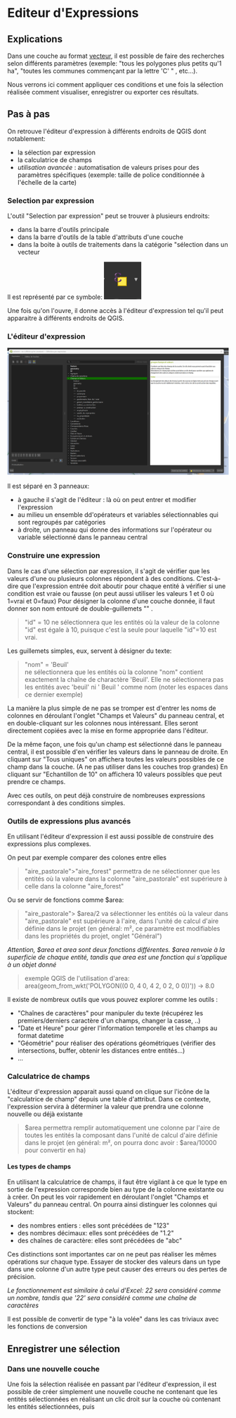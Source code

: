 # Editeur d'Expressions

## Explications

Dans une couche au format [vecteur](./README.md#vecteur), il est possible de faire des recherches selon différents paramètres (exemple: "tous les polygones plus petits qu'1 ha", "toutes les communes commençant par la lettre 'C' " , etc...).

Nous verrons ici comment appliquer ces conditions et une fois la sélection réalisée comment visualiser, enregistrer ou exporter ces résultats. 
 
 
## Pas à pas

On retrouve l'éditeur d'expression à différents endroits de QGIS dont notablement:
- la sélection par expression
- la calculatrice de champs
- _utilisation avancée_ : automatisation de valeurs prises pour des paramètres spécifiques (exemple: taille de police conditionnée à l'échelle de la carte)



### Selection par expression

L'outil  "Selection par expression" peut se trouver à plusieurs endroits: 
- dans la barre d'outils principale
- dans la barre d'outils de la table d'attributs d'une couche 
- dans la boite à outils de traitements dans la catégorie "sélection dans un vecteur
 
Il est représenté par ce symbole:  ![](./img/selection_expression.png)

Une fois qu'on l'ouvre, il donne accès à l'éditeur d'expression tel qu'il peut apparaitre à différents endroits de QGIS. 

### L'éditeur d'expression

![](./img/editeur_expression.png)

Il est séparé en 3 panneaux: 
- à gauche il s'agit de l'éditeur : là où on peut entrer et modifier l'expression
- au milieu un ensemble dd'opérateurs et variables sélectionnables qui sont regroupés par catégories
- à droite, un panneau qui donne des informations sur l'opérateur ou variable sélectionné dans le panneau central

### Construire une expression
Dans le cas d'une sélection par expression, il s'agit de vérifier que les valeurs d'une ou plusieurs colonnes répondent à des conditions. 
C'est-à-dire que l'expression entrée doit aboutir pour chaque entité à vérifier si une condition est vraie ou fausse (on peut aussi utiliser les valeurs 1 et 0 où 1=vrai et 0=faux)
Pour désigner la colonne d'une couche donnée, il faut donner son nom entouré de double-guillemets "" .


> "id" = 10
> ne sélectionnera que les entités où la valeur de la colonne "id" est égale à 10, puisque c'est la seule pour laquelle "id"=10 est vrai.

Les guillemets simples, eux, servent à désigner du texte: 

> "nom" = 'Beuil'  
> ne sélectionnera que les entités où la colonne "nom" contient exactement la chaîne de charactère 'Beuil'. Elle ne sélectionnera pas les entités avec 'beuil' ni ' Beuil ' comme nom (noter les espaces dans ce dernier exemple)


La manière la plus simple de ne pas se tromper est d'entrer les noms de colonnes en déroulant l'onglet "Champs et Valeurs" du panneau central, et en double-cliquant sur les colonnes nous intéressant. 
Elles seront directement copiées avec la mise en forme appropriée dans l'éditeur. 

De la même façon, une fois qu'un champ est sélectionné dans le panneau central, il est possible d'en vérifier les valeurs dans le panneau de droite.
En cliquant sur "Tous uniques" on affichera toutes les valeurs possibles de ce champ dans la couche. (A ne pas utiliser dans les couches trop grandes)
En cliquant sur "Echantillon de 10" on affichera 10 valeurs possibles que peut prendre ce champs. 



Avec ces outils, on peut déjà construire de nombreuses expressions correspondant à des conditions simples.

### Outils de expressions plus avancés

En utilisant l'éditeur d'expression il est aussi possible de construire des expressions plus complexes. 

On peut par exemple comparer des colones entre elles
 
> "aire_pastorale">"aire_forest" 
> permettra de ne sélectionner que les entités où la valeure dans la colonne "aire_pastorale" est supérieure à celle dans la colonne "aire_forest"

Ou se servir de fonctions comme $area:

> "aire_pastorale"> $area/2 va sélectionner les entités où la valeur dans "aire_pastorale" est supérieure à l'aire, dans l'unité de calcul d'aire définie dans le projet (en général: m², ce paramètre est modifiables dans les propriétés du projet, onglet "Général")

_Attention, $area et area sont deux fonctions différentes. $area renvoie à la superficie de chaque entité, tandis que area est une fonction qui s'applique à un objet donné_
>  exemple QGIS de l'utilisation d'area: area(geom_from_wkt('POLYGON((0 0, 4 0, 4 2, 0 2, 0 0))')) → 8.0


Il existe de nombreux outils que vous pouvez explorer comme les outils :
- "Chaînes de caractères" pour manipuler du texte (récupérez les premiers/derniers caractère d'un champs, changer la casse, ..)
- "Date et Heure" pour gérer l'information temporelle et les champs au format datetime
- "Géométrie" pour réaliser des opérations géométriques (vérifier des intersections, buffer, obtenir les distances entre entités...)
- ...

### Calculatrice de champs

L'éditeur d'expression apparait aussi quand on clique sur l'icône de la "calculatrice de champ" depuis une table d'attribut. 
Dans ce contexte, l'expression servira à déterminer la valeur que prendra une colonne nouvelle ou déjà existante

> $area
> permettra remplir automatiquement une colonne par l'aire de toutes les entités la composant dans l'unité de calcul d'aire définie dans le projet (en général: m²,  on pourra donc avoir : $area/10000 pour convertir en ha)


#### Les types de champs

En utilisant la calculatrice de champs, il faut être vigilant à ce que le type en sortie de l'expression corresponde bien au type de la colonne existante ou à créer. 
On peut les voir rapidement en déroulant l'onglet "Champs et Valeurs" du panneau central. On pourra ainsi distinguer les colonnes qui stockent: 
- des nombres entiers : elles sont précédées de "123"
- des nombres décimaux: elles sont précédées de "1.2"
- des chaînes de caractère: elles sont précédées de "abc"

Ces distinctions sont importantes car on ne peut pas réaliser les mêmes opérations sur chaque type. 
Essayer de stocker des valeurs dans un type dans une colonne d'un autre type peut causer des erreurs ou des pertes de précision. 

_Le fonctionnement est similaire à celui d'Excel: 22 sera considéré comme un nombre, tandis que '22' sera considéré comme une chaîne de caractères_

Il est possible de convertir de type "à la volée" dans les cas triviaux avec les fonctions de conversion


## Enregistrer une sélection

### Dans une nouvelle couche

Une fois la sélection réalisée en passant par l'éditeur d'expression, il est possible de créer simplement une nouvelle couche ne contenant que les entités sélectionnées en réalisant un clic droit sur la  couche où contenant les entités sélectionnées, puis 


<!--

### Créer une nouvelle couche. 
- Dans la barre des menus, Cliquer sur "Couche > Créer une couche > Nouvelle couche GeoPackage"
![](./img/creer_couche.png)

- Dans la fenêtre qui s'affiche, cliquer sur l'icône "..." pour renseigner l'emplacement où le fichier sera enregistré.
![](./img/pitits_points.png)

- Renseigner le type de géométrie selon le type d'usage voulu. Dans la plupart des cas: "Point", "Polyligne" ou "Polygone".
- Ne pas oublier d'indiquer la projection si elle est demandée: "EPSG:2154 - RGF v1 / Lambert-93"
- Si nécessaire, ajouter des champs. Il sera toujours possible d'en ajouter plus tard. 


### Activer le mode édition

- Activer le mode édition (2 façons possibles).

    Méthode 1 (_Recommandé_):  Sélectionner la couche à modifier, puis cliquer sur l'icône de crayon dans la barre d'outils en haut de l'écran  
![](./img/mode_edition.png)
	
    Méthode 2 :Cliquer droit sur la couche à modifier, puis en cliquant sur l'icône crayon "Basculer en mode édition"
![](./img/modeedition_parcouche.png)

- Une fois dans ce mode, un crayon apparait au-dessus du symbole de la couche..
![](./img/couche_en_cours_edition.png)


- ..et des outils deviennent accessibles dans la barre d'outil. Ces outils sont regroupés dans les barres d'outils "Numérisation" et "Numérisation avancée".


- visibles en faisant un clic droit sur une des barres d'outils en haut de l'écran, ou bien dans la barre de menu "Vue > Barres d'outils > ..."

![](./img/barre_doutils_numerisation.png)

_A partir de là, différentes opérations sont disponibles, nous ne décrirons que les plus simples._

### Créer une nouvelle entité

- Proche de l'icone de crayon, dans la barre d'outils, se trouve l'icône "Ajouter une entité"

![](./img/edition_ajouter_une_entite.png)

- Après avoir cliqué dessus, votre curseur change. Vous pouvez directement ajouter des points qui formeront, suivant le type de géométrie que votre couche contient
	- une entité par point
	- une partie de ligne ou de polygone
- Un clic gauche vous permet d'ajouter un point, un clic droit termine la saisie d'une entité sans en rajouter de nouveau, _donc pour faire un rectangle, il faut 4 clics gauches + 1 clic droit_.
- A chaque fin de saisie, une boite de dialogue s'ouvre, permettant d'entrer manuellement les attributs de l'entité. Dans la plupart des cas, vous n'êtes pas obligé d'entrer
quoi que ce soit, et pouvez simplement cliquer sur OK pour continuer la saisie. 

![](./img/nouvelle_entite.png)



### Modifier la géométrie d'une entité existante

- L'outil sommet, disponible dans la barre d'outil numérisation à droite de l'outil d'ajout d'entité permet d'ajouter, supprimer, ou créer de nouveaux sommets.
![](./img/outil_sommet.png)
- Une fois l'outil sommet sélectionné, on peut sélectionner n'importe quel sommet en cliquant dessus. Les sommets de chaque polygone sont visibles sous la forme de petits cercles rouges

![](./img/edition_modif_de_sommets.png)

- Après avoir sélectionné un sommet avec l'outil sommet, il est possible de le supprimer en appuyant sur la touche "Suppr" du clavier. 
- On peut aussi le déplacer, en cliquant à nouveau avec le clic gauche à un autre endroit après avoir sélectionné un sommet. 

- Enfin, il est possible de créer de nouveaux sommets dans un polygone en cliquant très précisément sur la croix qui apparait en faisant passer le curseur entre deux sommets. 
![](./img/edition_nouveau_sommet.png)

En combinant le déplacement, la modification, et la création de sommets, il est possible de changer complètement la forme d'un polygone.

_Tant que les modifications n'ont pas été enregistrées, elles ne sont pas définitives_


### Modifier les attributs d'une entité

- Une fois activé l'outil édition, il est possible d'éditer à la main les cases de la table attributaire. 
_On peut aussi activer le mode édition depuis la barre d'outils de la table attributaire._
![](./img/mode_tableattributaire.png)



-->

